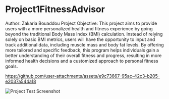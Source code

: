 # Project1FitnessAdvisor
Author: Zakaria Bouaddou
Project Objective:
This project aims to provide users with a more personalized health and fitness experience by going beyond the traditional Body Mass Index (BMI) calculation. Instead of relying solely on basic BMI metrics, users will have the opportunity to input and track additional data, including muscle mass and body fat levels. By offering more tailored and specific feedback, this program helps individuals gain a better understanding of their overall fitness and progress, resulting in more informed health decisions and a customized approach to personal fitness goals.

https://github.com/user-attachments/assets/e9c73667-95ac-42c3-b205-e2037a544a18

![Project Test Screenshot](https://github.com/user-attachments/assets/8f977dbe-5557-417b-b15b-60b8625f04a9)

